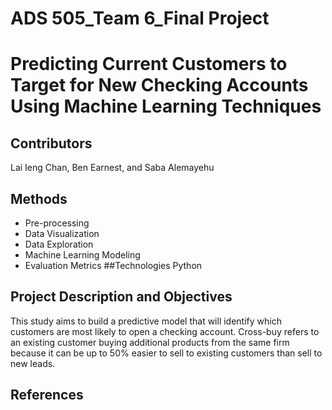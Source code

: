 # ADS 505_Team 6_Final Project 
# Predicting Current Customers to Target for New Checking Accounts Using Machine Learning Techniques
## Contributors
Lai Ieng Chan, Ben Earnest, and Saba Alemayehu
## Methods  
* Pre-processing 
* Data Visualization
* Data Exploration 
* Machine Learning Modeling 
* Evaluation Metrics
##Technologies
Python
## Project Description and Objectives
This study aims to build a predictive model that will identify which customers are most likely to open a checking account. Cross-buy refers to an existing customer buying additional products from the same firm because it can be up to 50% easier to sell to existing customers than sell to new leads.
## References
